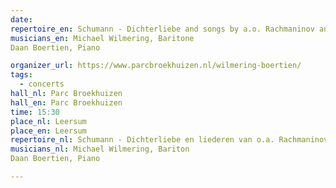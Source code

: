 ```yaml
---
date:
repertoire_en: Schumann - Dichterliebe and songs by a.o. Rachmaninov and Quilter
musicians_en: Michael Wilmering, Baritone
Daan Boertien, Piano

organizer_url: https://www.parcbroekhuizen.nl/wilmering-boertien/
tags:
  - concerts
hall_nl: Parc Broekhuizen
hall_en: Parc Broekhuizen
time: 15:30
place_nl: Leersum
place_en: Leersum
repertoire_nl: Schumann - Dichterliebe en liederen van o.a. Rachmaninov en Quilter
musicians_nl: Michael Wilmering, Bariton
Daan Boertien, Piano

---
```


